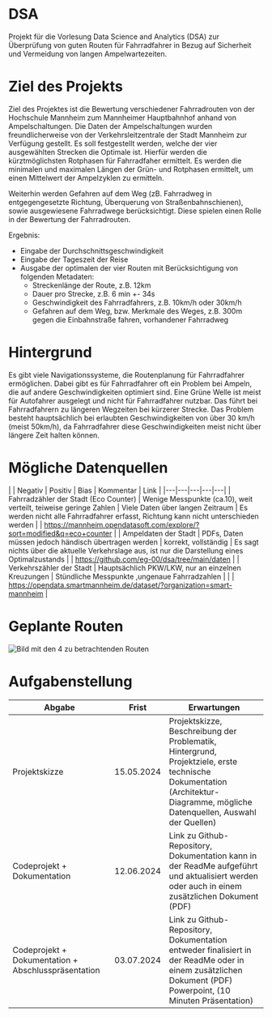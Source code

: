 # DSA
Projekt für die Vorlesung Data Science and Analytics (DSA) zur Überprüfung von guten Routen für Fahrradfahrer in Bezug auf Sicherheit und Vermeidung von langen Ampelwartezeiten.


# Ziel des Projekts
Ziel des Projektes ist die Bewertung verschiedener Fahrradrouten von der Hochschule Mannheim zum Mannheimer Hauptbahnhof anhand von Ampelschaltungen.
Die Daten der Ampelschaltungen wurden freundlicherweise von der Verkehrsleitzentrale der Stadt Mannheim zur Verfügung gestellt.
Es soll festgestellt werden, welche der vier ausgewählten Strecken die Optimale ist.
Hierfür werden die kürztmöglichsten Rotphasen für Fahrradfaher ermittelt. Es werden die minimalen und maximalen Längen der Grün- und Rotphasen ermittelt, um einen Mittelwert der Ampelzyklen zu ermitteln.

Weiterhin werden Gefahren auf dem Weg (zB. Fahrradweg in entgegengesetzte Richtung, Überquerung von Straßenbahnschienen), sowie ausgewiesene Fahrradwege berücksichtigt. Diese spielen einen Rolle in der Bewertung der Fahrradrouten.

Ergebnis:
- Eingabe der Durchschnittsgeschwindigkeit
- Eingabe der Tageszeit der Reise
- Ausgabe der optimalen der vier Routen mit Berücksichtigung von folgenden Metadaten:
  - Streckenlänge der Route, z.B. 12km
  - Dauer pro Strecke, z.B. 6 min +- 34s
  - Geschwindigkeit des Fahrradfahrers, z.B. 10km/h oder 30km/h
  - Gefahren auf dem Weg, bzw. Merkmale des Weges, z.B. 300m gegen die Einbahnstraße fahren, vorhandener Fahrradweg

# Hintergrund

Es gibt viele Navigationssysteme, die Routenplanung für Fahrradfahrer ermöglichen. Dabei gibt es für Fahrradfahrer oft ein Problem bei Ampeln, die auf andere Geschwindigkeiten optimiert sind. Eine Grüne Welle ist meist für Autofahrer ausgelegt und nicht für Fahrradfahrer nutzbar. Das führt bei Fahrradfahrern zu längeren Wegzeiten bei kürzerer Strecke. Das Problem besteht hauptsächlich bei erlaubten Geschwindigkeiten von über 30 km/h (meist 50km/h), da Fahrradfahrer diese Geschwindigkeiten meist nicht über längere Zeit halten können.

# Mögliche Datenquellen

|   | Negativ  | Positiv | Bias |  Kommentar | Link |
|---|---|---|---|---|
| Fahrradzähler der Stadt (Eco Counter)  |  Wenige Messpunkte (ca.10),  weit verteilt, teiweise geringe Zahlen | Viele Daten über langen Zeitraum  | Es werden nicht alle Fahrradfahrer erfasst, Richtung kann nicht unterschieden werden | | https://mannheim.opendatasoft.com/explore/?sort=modified&q=eco+counter |
|  Ampeldaten der Stadt |  PDFs, Daten müssen jedoch händisch übertragen werden | korrekt, vollständig  | Es sagt nichts über die aktuelle Verkehrslage aus, ist nur die Darstellung eines Optimalzustands | | https://github.com/eg-00/dsa/tree/main/daten |
| Verkehrszähler der Stadt | 	Hauptsächlich PKW/LKW, nur an einzelnen Kreuzungen |	Stündliche Messpunkte ,ungenaue Fahrradzahlen | |  | https://opendata.smartmannheim.de/dataset/?organization=smart-mannheim |

# Geplante Routen
![Bild mit den 4 zu betrachtenden Routen](https://github.com/eg-00/dsa/blob/main/Routen.png)
  
# Aufgabenstellung

|Abgabe|Frist|Erwartungen|
|---|---|---|
|Projektskizze|15.05.2024|Projektskizze, Beschreibung der Problematik, Hintergrund, Projektziele, erste technische Dokumentation (Architektur-Diagramme, mögliche Datenquellen, Auswahl der Quellen)|
|Codeprojekt + Dokumentation|12.06.2024|Link zu Github-Repository, Dokumentation kann in der ReadMe aufgeführt und aktualisiert werden oder auch in einem zusätzlichen Dokument (PDF)|
|Codeprojekt + Dokumentation + Abschlusspräsentation|03.07.2024|Link zu Github-Repository, Dokumentation entweder finalisiert in der ReadMe oder in einem zusätzlichen Dokument (PDF) Powerpoint, (10 Minuten Präsentation)|

